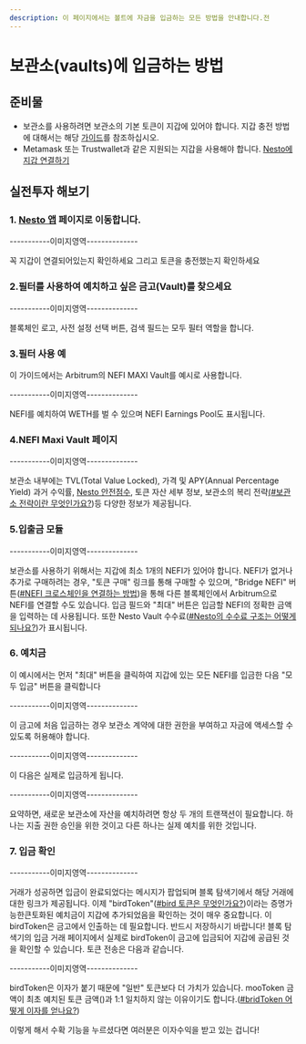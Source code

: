 ```yaml
---
description: 이 페이지에서는 볼트에 자금을 입금하는 모든 방법을 안내합니다.전
---
```


# 보관소(vaults)에 입금하는 방법

## 준비물

* 보관소를 사용하려면 보관소의 기본 토큰이 지갑에 있어야 합니다. 지갑 충전 방법에 대해서는 해당 [가이드](../../undefined/undefined-1/undefined-1.md)를 참조하십시오.
* Metamask 또는 Trustwallet과 같은 지원되는 지갑을 사용해야 합니다. [Nesto에 지갑 연결하기](../../undefined/undefined-1/nesto.md)

## 실전투자 해보기

### 1. [Nesto 앱](https://beefy.finance/) 페이지로 이동합니다.

\-----------이미지영역--------------

꼭 지갑이 연결되어있는지 확인하세요 그리고 토큰을 충전했는지 확인하세요

### 2.필터를 사용하여 예치하고 싶은 금고(Vault)를 찾으세요

\-----------이미지영역--------------

블록체인 로고, 사전 설정 선택 버튼, 검색 필드는 모두 필터 역할을 합니다.

### 3.필터 사용 예

이 가이드에서는 Arbitrum의 NEFI MAXI Vault를 예시로 사용합니다.

\-----------이미지영역--------------

NEFI를 예치하여 WETH를 벌 수 있으며 NEFI Earnings Pool도 표시됩니다.

### 4.NEFI Maxi Vault 페이지

\-----------이미지영역--------------

보관소 내부에는 TVL(Total Value Locked), 가격 및 APY(Annual Percentage Yield) 과거 수익률, [Nesto 안전점수](../../nesto-safu/nesto.md), 토큰 자산 세부 정보, 보관소의 복리 전략[(#보관소 전략이란 무엇인가요?](../../undefined-1/undefined.md))등 다양한 정보가 제공됩니다.

### 5.입출금 모듈

\-----------이미지영역--------------

보관소를 사용하기 위해서는 지갑에 최소 1개의 NEFI가 있어야 합니다. NEFI가 없거나 추가로 구매하려는 경우, "토큰 구매" 링크를 통해 구매할 수 있으며, "Bridge NEFI" 버튼([#NEFI 크로스체인을 연결하는 방법](nefi.md))을 통해 다른 블록체인에서 Arbitrum으로 NEFI를 연결할 수도 있습니다. 입금 필드와 "최대" 버튼은 입금할 NEFI의 정확한 금액을 입력하는 데 사용됩니다. 또한 Nesto Vault 수수료([#Nesto의 수수료 구조는 어떻게 되나요?](../../undefined-1/vaults.md))가 표시됩니다.

### 6. 예치금

이 예시에서는 먼저 "최대" 버튼을 클릭하여 지갑에 있는 모든 NEFI를 입금한 다음 "모두 입금" 버튼을 클릭합니다

\-----------이미지영역--------------

이 금고에 처음 입금하는 경우 보관소 계약에 대한 권한을 부여하고 자금에 액세스할 수 있도록 허용해야 합니다.

\-----------이미지영역--------------

이 다음은 실제로 입금하게 됩니다.

\-----------이미지영역--------------

요약하면, 새로운 보관소에 자산을 예치하려면 항상 두 개의 트랜잭션이 필요합니다. 하나는 지출 권한 승인을 위한 것이고 다른 하나는 실제 예치를 위한 것입니다.

### 7. 입금 확인

\-----------이미지영역--------------

거래가 성공하면 입금이 완료되었다는 메시지가 팝업되며 블록 탐색기에서 해당 거래에 대한 링크가 제공됩니다. 이제 "birdToken"([#bird 토큰은 무엇인가요?](../../undefined-1/vaults.md))이라는 증명가능한큰토화된 예치금이 지갑에 추가되었음을 확인하는 것이 매우 중요합니다. 이 birdToken은 금고에서 인출하는 데 필요합니다. 반드시 저장하시기 바랍니다! 블록 탐색기의 입금 거래 페이지에서 실제로 birdToken이 금고에 입금되어 지갑에 공급된 것을 확인할 수 있습니다. 토큰 전송은 다음과 같습니다.

\-----------이미지영역--------------

birdToken은 이자가 붙기 때문에 "일반" 토큰보다 더 가치가 있습니다. mooToken 금액이 최초 예치된 토큰 금액()과 1:1 일치하지 않는 이유이기도 합니다.([#bridToken 어떻게 이자를 얻나요?](../../undefined-1/vaults.md))

이렇게 해서 수확 기능을 누르셨다면 여러분은 이자수익을 받고 있는 겁니다!
